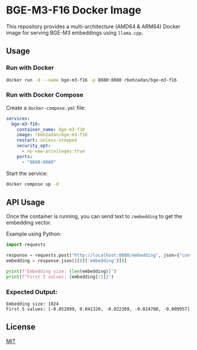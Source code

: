 # BGE-M3-F16 Docker Image

This repository provides a multi-architecture (AMD64 & ARM64) Docker image for serving BGE-M3 embeddings using `llama.cpp`.

## Usage

### Run with Docker
```sh
docker run -d --name bge-m3-f16 -p 8080:8080 rbehzadan/bge-m3-f16
```

### Run with Docker Compose
Create a `docker-compose.yml` file:
```yaml
services:
  bge-m3-f16:
    container_name: bge-m3-f16
    image: rbehzadan/bge-m3-f16
    restart: unless-stopped
    security_opt:
      - no-new-privileges:true
    ports:
      - "8080:8080"
```

Start the service:
```sh
docker compose up -d
```

## API Usage

Once the container is running, you can send text to `/embedding` to get the embedding vector.

Example using Python:
```python
import requests

response = requests.post("http://localhost:8080/embedding", json={"content": "This is a test! I have a cookie. It is delicious."})
embedding = response.json()[0]['embedding'][0]

print(f"Embedding size: {len(embedding)}")
print(f"First 5 values: {embedding[:5]}")
```

### Expected Output:
```
Embedding size: 1024
First 5 values: [-0.052899, 0.041320, -0.022369, -0.024708, -0.009957]
```

## License
[MIT](LICENSE)

